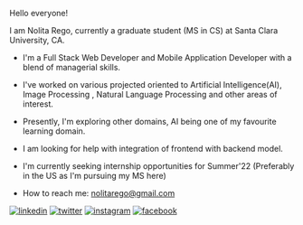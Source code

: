 Hello everyone!

I am Nolita Rego, currently a graduate student (MS in CS) at Santa Clara University, CA.

* I'm a Full Stack Web Developer and Mobile Application Developer with a blend of managerial skills.
* I've worked on various projected oriented to Artificial Intelligence(AI), Image Processing , Natural Language Processing and other areas of  interest.
* Presently, I'm exploring other domains, AI being one of my favourite learning domain.
* I am looking for help with integration of frontend with backend model.
* I'm currently seeking internship opportunities for Summer'22 (Preferably in the US as I'm pursuing my MS here)

* How to reach me: nolitarego@gmail.com

[1]: https://www.linkedin.com/in/nolitarego/
[2]: https://twitter.com/nolitarego
[3]: https://www.instagram.com/nolitarego/
[4]: https://www.facebook.com/nolita.rego.26

 [![linkedin](https://img.icons8.com/fluent/48/000000/linkedin.png)][1]
 [![twitter](https://img.icons8.com/fluent/48/000000/twitter.png)][2]
 [![instagram](https://img.icons8.com/fluent/48/000000/instagram-new.png)][3]
 [![facebook](https://img.icons8.com/fluent/48/000000/facebook-new.png)][4]


